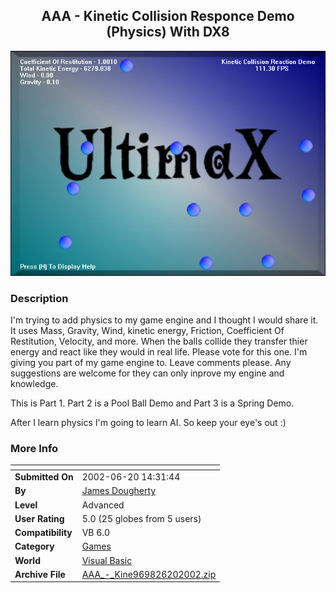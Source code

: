 ﻿<div align="center">

## AAA \- Kinetic Collision Responce Demo \(Physics\) With DX8

<img src="PIC2002620144118870.jpg">
</div>

### Description

I'm trying to add physics to my game engine and I thought I would share it. It uses Mass, Gravity, Wind, kinetic energy, Friction, Coefficient Of Restitution, Velocity, and more. When the balls collide they transfer thier energy and react like they would in real life. Please vote for this one. I'm giving you part of my game engine to. Leave comments please. Any suggestions are welcome for they can only inprove my engine and knowledge.

This is Part 1. Part 2 is a Pool Ball Demo and Part 3 is a Spring Demo.

After I learn physics I'm going to learn AI. So keep your eye's out :)
 
### More Info
 


<span>             |<span>
---                |---
**Submitted On**   |2002-06-20 14:31:44
**By**             |[James Dougherty](https://github.com/Planet-Source-Code/PSCIndex/blob/master/ByAuthor/james-dougherty.md)
**Level**          |Advanced
**User Rating**    |5.0 (25 globes from 5 users)
**Compatibility**  |VB 6\.0
**Category**       |[Games](https://github.com/Planet-Source-Code/PSCIndex/blob/master/ByCategory/games__1-38.md)
**World**          |[Visual Basic](https://github.com/Planet-Source-Code/PSCIndex/blob/master/ByWorld/visual-basic.md)
**Archive File**   |[AAA\_\-\_Kine969826202002\.zip](https://github.com/Planet-Source-Code/james-dougherty-aaa-kinetic-collision-responce-demo-physics-with-dx8__1-36081/archive/master.zip)








